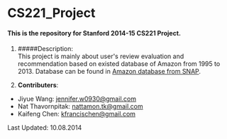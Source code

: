 CS221_Project
=============

#### This is the repository for Stanford 2014-15 CS221 Project.
1. #####Description:    
This project is mainly about user's review evaluation and recommendation based on existed database of Amazon from 1995 to 2013. Database can be found in [Amazon database from SNAP](http://snap.stanford.edu/data/web-Amazon-links.html).

2. **Contributers**:
  * Jiyue Wang: <jennifer.w0930@gmail.com>  
  * Nat Thavornpitak: <nattamon.tk@gmail.com>       
  * Kaifeng Chen: <kfrancischen@gmail.com>  



 Last Updated: 10.08.2014
